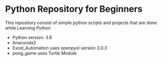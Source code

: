 
# Python Repository for Beginners

This repository consist of simple python scripts
and projects that are done while Learning Python

- Python version: 3.8
- Anaconda3
- Excel_Automation uses openpyxl version 3.0.3
- pong_game uses Turtle Module

